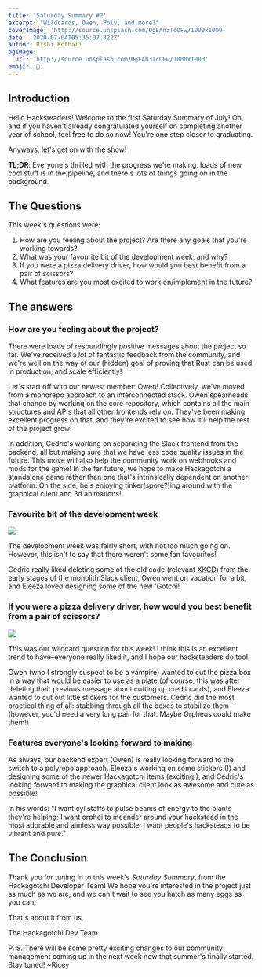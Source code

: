 ```yaml
---
title: 'Saturday Summary #2'
excerpt: "Wildcards, Owen, Poly, and more!"
coverImage: 'http://source.unsplash.com/OgEAh3TcOFw/1000x1000'
date: '2020-07-04T05:35:07.322Z'
author: Rishi Kothari
ogImage:
  url: 'http://source.unsplash.com/OgEAh3TcOFw/1000x1000'
emoji: '🎨'
---
```




## Introduction
Hello Hacksteaders! Welcome to the first Saturday Summary of July! Oh, and if you haven't already congratulated yourself on completing another year of school, feel free to do so now! You're one step closer to graduating.

Anyways, let's get on with the show!

**TL;DR**: Everyone's thrilled with the progress we're making, loads of new cool stuff is in the pipeline, and there's lots of things going on in the background.

## The Questions

This week's questions were:
1. How are you feeling about the project? Are there any goals that you're working towards?
2. What was your favourite bit of the development week, and why?
3. If you were a pizza delivery driver, how would you best benefit from a pair of scissors?
4. What features are you most excited to work on/implement in the future?

## The answers

### How are you feeling about the project?

There were loads of resoundingly positive messages about the project so far. We've received a *lot* of fantastic feedback from the community, and we're well on the way of our (hidden) goal of proving that Rust can be used in production, and scale efficiently!

Let's start off with our newest member: Owen! Collectively, we've moved from a monorepo approach to an interconnected stack. Owen spearheads that change by working on the core repository, which contains all the main structures and APIs that all other frontends rely on. They've been making excellent progress on that, and they're excited to see how it'll help the rest of the project grow!

In addition, Cedric's working on separating the Slack frontend from the backend, all but making sure that we have less code quality issues in the future. This move will also help the community work on webhooks and mods for the game! In the far future, we hope to make Hackagotchi a standalone game rather than one that's intrinsically dependent on another platform. On the side, he's enjoying tinker(spore?)ing around with the graphical client and 3d animations!

### Favourite bit of the development week

![](https://images.unsplash.com/photo-1574790398664-0cb03682ed1c?ixlib=rb-1.2.1&ixid=eyJhcHBfaWQiOjEyMDd9&auto=format&fit=crop&w=2551&q=80)

The development week was fairly short, with not too much going on. However, this isn't to say that there weren't some fan favourites!

Cedric really liked deleting some of the old code (relevant [XKCD](https://xkcd.com/844/)) from the early stages of the monolith Slack client, Owen went on vacation for a bit, and Eleeza loved designing some of the new 'Gotchi!

### If you were a pizza delivery driver, how would you best benefit from a pair of scissors?

![](https://images.unsplash.com/photo-1565299624946-b28f40a0ae38?ixlib=rb-1.2.1&ixid=eyJhcHBfaWQiOjEyMDd9&auto=format&fit=crop&w=1314&q=80)

This was our wildcard question for this week! I think this is an excellent trend to have–everyone really liked it, and I hope our hacksteaders do too!

Owen (who I strongly suspect to be a vampire) wanted to cut the pizza box in a way that would be easier to use as a plate (of course, this was after deleting their previous message about cutting up credit cards), and Eleeza wanted to cut out little stickers for the customers. Cedric did the most practical thing of all: stabbing through all the boxes to stabilize them (however, you'd need a very long pair for that. Maybe Orpheus could make them!)

### Features everyone's looking forward to making

As always, our backend expert (Owen) is really looking forward to the switch to a polyrepo approach. Eleeza's working on some stickers (!) and designing some of the newer Hackagotchi items (exciting!), and Cedric's looking forward to making the graphical client look as awesome and cute as possible! 

In his words: "I want cyl staffs to pulse beams of energy to the plants they're helping; I want orphei to meander around your hackstead in the most adorable and aimless way possible; I want people's hacksteads to be vibrant and pure."

## The Conclusion

Thank you for tuning in to this week's *Saturday Summary*, from the Hackagotchi Developer Team! We hope you're interested in the project just as much as we are, and we can't wait to see you hatch as many eggs as you can!

That's about it from us,

The Hackagotchi Dev Team.

P. S. There will be some pretty exciting changes to our community management coming up in the next week now that summer's finally started. Stay tuned! ~Ricey
